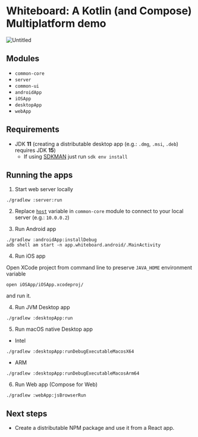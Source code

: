 # Whiteboard: A Kotlin (and Compose) Multiplatform demo

 ![Untitled](https://user-images.githubusercontent.com/7846263/182958297-3da12c00-b8a3-41e6-bf20-243381d5bf51.gif)

## Modules

- `common-core`
- `server`
- `common-ui`
- `androidApp`
- `iOSApp` 
- `desktopApp`
- `webApp`

## Requirements

- JDK **11** (creating a distributable desktop app (e.g.: `.dmg`, `.msi`, `.deb`) requires JDK **15**)
  - If using [SDKMAN](https://sdkman.io/) just run `sdk env install`

## Running the apps

1. Start web server locally

```
./gradlew :server:run
```

2. Replace [`host`][1] 
variable in `common-core` module to connect to your local server (e.g.: `10.0.0.2`)

3. Run Android app

```
./gradlew :androidApp:installDebug
adb shell am start -n app.whiteboard.android/.MainActivity
```

4. Run iOS app

Open XCode project from command line to preserve `JAVA_HOME` environment variable

```
open iOSApp/iOSApp.xcodeproj/
```

and run it.

4. Run JVM Desktop app

```
./gradlew :desktopApp:run
```

5. Run macOS native Desktop app

- Intel

```
./gradlew :desktopApp:runDebugExecutableMacosX64
```

- ARM

```
./gradlew :desktopApp:runDebugExecutableMacosArm64
```

6. Run Web app (Compose for Web)

```
./gradlew :webApp:jsBrowserRun
```

## Next steps

- Create a distributable NPM package and use it from a React app.

[1]: https://github.com/omainegra/whiteboard/blob/main/common-core/src/commonMain/kotlin/app/whiteboard/common/Api.kt#L67
